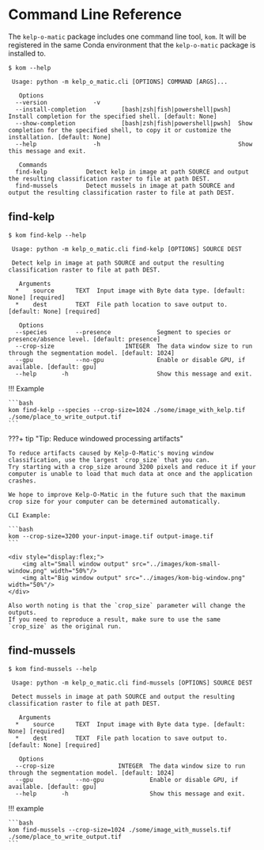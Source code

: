 # Command Line Reference

The `kelp-o-matic` package includes one command line tool, `kom`. It will be registered in the same Conda environment
that the `kelp-o-matic` package is installed to.

```
$ kom --help

 Usage: python -m kelp_o_matic.cli [OPTIONS] COMMAND [ARGS]...

   Options
  --version             -v
  --install-completion          [bash|zsh|fish|powershell|pwsh]  Install completion for the specified shell. [default: None]
  --show-completion             [bash|zsh|fish|powershell|pwsh]  Show completion for the specified shell, to copy it or customize the installation. [default: None]
  --help                -h                                       Show this message and exit.

   Commands
  find-kelp           Detect kelp in image at path SOURCE and output the resulting classification raster to file at path DEST.
  find-mussels        Detect mussels in image at path SOURCE and output the resulting classification raster to file at path DEST.
```

## find-kelp

```
$ kom find-kelp --help

 Usage: python -m kelp_o_matic.cli find-kelp [OPTIONS] SOURCE DEST

 Detect kelp in image at path SOURCE and output the resulting classification raster to file at path DEST.

   Arguments
  *    source      TEXT  Input image with Byte data type. [default: None] [required]
  *    dest        TEXT  File path location to save output to. [default: None] [required]

   Options
  --species        --presence             Segment to species or presence/absence level. [default: presence]
  --crop-size                    INTEGER  The data window size to run through the segmentation model. [default: 1024]
  --gpu            --no-gpu               Enable or disable GPU, if available. [default: gpu]
  --help       -h                         Show this message and exit.
```

!!! Example

    ```bash
    kom find-kelp --species --crop-size=1024 ./some/image_with_kelp.tif ./some/place_to_write_output.tif
    ```

???+ tip "Tip: Reduce windowed processing artifacts"

    To reduce artifacts caused by Kelp-O-Matic's moving window classification, use the largest `crop_size` that you can.
    Try starting with a crop_size around 3200 pixels and reduce it if your computer is unable to load that much data at once and the application crashes.

    We hope to improve Kelp-O-Matic in the future such that the maximum crop size for your computer can be determined automatically.

    CLI Example:

    ```bash
    kom --crop-size=3200 your-input-image.tif output-image.tif
    ```

    <div style="display:flex;">
        <img alt="Small window output" src="../images/kom-small-window.png" width="50%"/>
        <img alt="Big window output" src="../images/kom-big-window.png" width="50%"/>
    </div>

    Also worth noting is that the `crop_size` parameter will change the outputs.
    If you need to reproduce a result, make sure to use the same `crop_size` as the original run.

[//]: # (??? info "Info: Misclassifications over land")

[//]: # ()

[//]: # (    Currently, Kelp-O-Matic is mostly optimized to differentiate between canopy-forming kelp, water, and)

[//]: # (    near-shore land. It is a known issue that inland vegetation is sometimes misclassified as)

[//]: # (    kelp. )

[//]: # ()

[//]: # (    Please check out our [post-process documentation]&#40;post_process.md&#41; for our recommendations on)

[//]: # (    cleaning up the output classification mask.)

## find-mussels

```
$ kom find-mussels --help

 Usage: python -m kelp_o_matic.cli find-mussels [OPTIONS] SOURCE DEST

 Detect mussels in image at path SOURCE and output the resulting classification raster to file at path DEST.

   Arguments
  *    source      TEXT  Input image with Byte data type. [default: None] [required]
  *    dest        TEXT  File path location to save output to. [default: None] [required]

   Options
  --crop-size                  INTEGER  The data window size to run through the segmentation model. [default: 1024]
  --gpu            --no-gpu             Enable or disable GPU, if available. [default: gpu]
  --help       -h                       Show this message and exit.
```

!!! example

    ```bash
    kom find-mussels --crop-size=1024 ./some/image_with_mussels.tif ./some/place_to_write_output.tif
    ```
